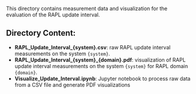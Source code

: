 This directory contains measurement data and visualization for the evaluation of the RAPL update interval.


## Directory Content:

- **RAPL_Update_Interval_{system}.csv**: raw RAPL update interval measurements on the system `{system}`.
- **RAPL_Update_Interval_{system}_{domain}.pdf**: visualization of RAPL update interval measurements on the system `{system}` for RAPL domain `{domain}`.
- **Visualize_Update_Interval.ipynb**: Jupyter notebook to process raw data from a CSV file and generate PDF visualizations